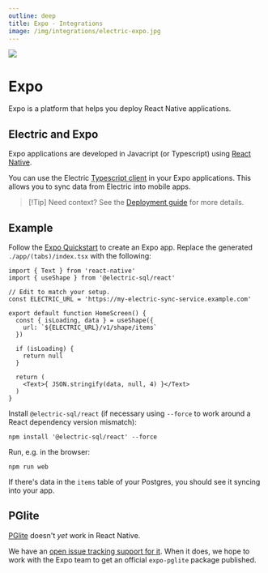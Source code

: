 ```yaml
---
outline: deep
title: Expo - Integrations
image: /img/integrations/electric-expo.jpg
---
```


<img src="/img/integrations/expo.svg" class="product-icon" />

# Expo

Expo is a platform that helps you deploy React Native applications.

## Electric and Expo

Expo applications are developed in Javacript (or Typescript) using [React Native](https://reactnative.dev).

You can use the Electric [Typescript client](/docs/api/clients/typescript) in your Expo applications. This allows you to sync data from Electric into mobile apps.

> [!Tip] Need context?
> See the [Deployment guide](/docs/guides/deployment) for more details.

## Example

Follow the [Expo Quickstart](https://docs.expo.dev/get-started/create-a-project/) to create an Expo app. Replace the generated `./app/(tabs)/index.tsx` with the following:

```tsx
import { Text } from 'react-native'
import { useShape } from '@electric-sql/react'

// Edit to match your setup.
const ELECTRIC_URL = 'https://my-electric-sync-service.example.com'

export default function HomeScreen() {
  const { isLoading, data } = useShape({
    url: `${ELECTRIC_URL}/v1/shape/items`
  })

  if (isLoading) {
    return null
  }

  return (
    <Text>{ JSON.stringify(data, null, 4) }</Text>
  )
}
```

Install `@electric-sql/react` (if necessary using `--force` to work around a React dependency version mismatch):

```shell
npm install '@electric-sql/react' --force
```

Run, e.g. in the browser:

```shell
npm run web
```

If there's data in the `items` table of your Postgres, you should see it syncing into your app.

## PGlite

[PGlite](https://pglite.dev) doesn't *yet* work in React Native.

We have an [open issue tracking support for it](https://github.com/electric-sql/pglite/issues/87). When it does, we hope to work with the Expo team to get an official `expo-pglite` package published.